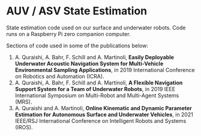 # AUV / ASV State Estimation

State estimation code used on our surface and underwater robots. Code runs on a Raspberry Pi zero companion computer.

Sections of code used in some of the publications below:

1. A. Quraishi, A. Bahr, F. Schill and A. Martinoli, **Easily Deployable Underwater Acoustic Navigation System for Multi-Vehicle Environmental Sampling Applications**, in 2019 International Conference on Robotics and Automation (ICRA). 
2. A. Quraishi, A. Bahr, F. Schill and A. Martinoli, **A Flexible Navigation Support System
for a Team of Underwater Robots**, in 2019 IEEE International Symposium on Multi-Robot and Multi-Agent Systems (MRS).
3. A. Quraishi and A. Martinoli, **Online Kinematic and Dynamic Parameter Estimation for Autonomous Surface and Underwater Vehicles**, in 2021 IEEE/RSJ International Conference
on Intelligent Robots and Systems (IROS).

